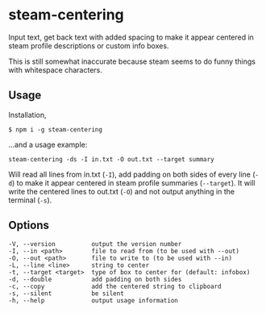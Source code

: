# steam-centering

Input text, get back text with added spacing to make it appear centered in steam profile descriptions or custom info boxes.

This is still somewhat inaccurate because steam seems to do funny things with whitespace characters.

## Usage

Installation, 
```
$ npm i -g steam-centering
```
...and a usage example: 
```
steam-centering -ds -I in.txt -O out.txt --target summary
```
Will read all lines from in.txt (`-I`), add padding on both sides of every line (`-d`) to make it appear centered in steam profile summaries (`--target`). It will write the centered lines to out.txt (`-O`) and not output anything in the terminal (`-s`).

## Options

    -V, --version          output the version number
    -I, --in <path>        file to read from (to be used with --out)
    -O, --out <path>       file to write to (to be used with --in)
    -L, --line <line>      string to center
    -t, --target <target>  type of box to center for (default: infobox)
    -d, --double           add padding on both sides
    -c, --copy             add the centered string to clipboard
    -s, --silent           be silent
    -h, --help             output usage information